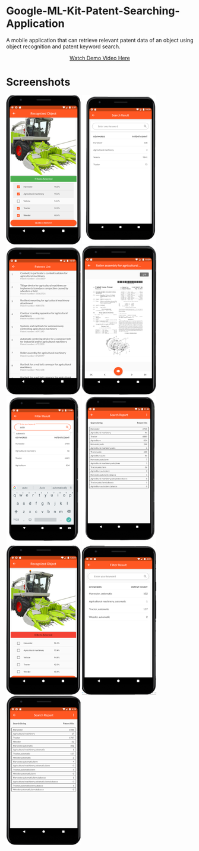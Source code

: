 # Google-ML-Kit-Patent-Searching-Application

A mobile application that can retrieve relevant patent data of an object using object recognition and patent keyword search.
<center><a href="https://www.youtube.com/watch?v=fXCftUuVZLw">Watch Demo Video Here</a></center>

# Screenshots
   <div style=display="inline-block";>
    <img src="https://github.com/nav0713/images/blob/master/2.png" width="200" height="400" title="hover text">
       <img src="https://github.com/nav0713/images/blob/master/3.png" width="200" height="400" title="hover text">
       <img src="https://github.com/nav0713/images/blob/master/4.png" width="200" height="400" title="hover text">
       <img src="https://github.com/nav0713/images/blob/master/5.png" width="200" height="400" title="hover text">
       <img src="https://github.com/nav0713/images/blob/master/6.png" width="200" height="400" title="hover text">
       <img src="https://github.com/nav0713/images/blob/master/7.png" width="200" height="400" title="hover text">
       <img src="https://github.com/nav0713/images/blob/master/9.png" width="200" height="400" title="hover text">
       <img src="https://github.com/nav0713/images/blob/master/10.png" width="200" height="400" title="hover text">
       <img src="https://github.com/nav0713/images/blob/master/11.png" width="200" height="400" title="hover text">
   
    


  </div>



